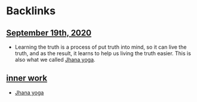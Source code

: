 
# Backlinks
## [September 19th, 2020](<September 19th, 2020.md>)
- Learning the truth is a process of put truth into mind, so it can live the truth, and as the result, it learns to help us living the truth easier. This is also what we called [Jhana yoga](<Jhana yoga.md>).

## [inner work](<inner work.md>)
- [Jhana yoga](<Jhana yoga.md>)

